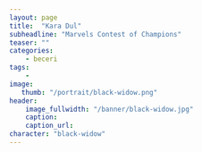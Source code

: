 ```yaml
---
layout: page
title:  "Kara Dul"
subheadline: "Marvels Contest of Champions"
teaser: ""
categories:
    - beceri
tags:
    -
image:
   thumb: "/portrait/black-widow.png"
header:
    image_fullwidth: "/banner/black-widow.jpg"
    caption: 
    caption_url: 
character: "black-widow"
---
```


